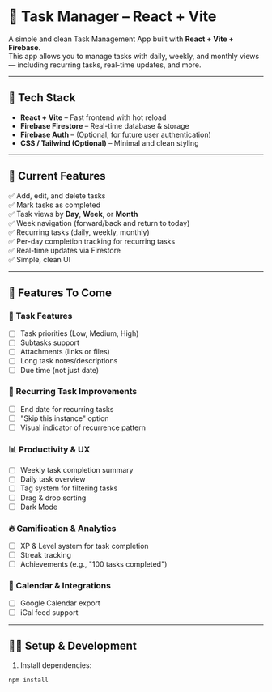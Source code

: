 # 📝 Task Manager – React + Vite

A simple and clean Task Management App built with **React + Vite + Firebase**.  
This app allows you to manage tasks with daily, weekly, and monthly views — including recurring tasks, real-time updates, and more.

---

## 🚀 Tech Stack
- **React + Vite** – Fast frontend with hot reload
- **Firebase Firestore** – Real-time database & storage
- **Firebase Auth** – (Optional, for future user authentication)
- **CSS / Tailwind (Optional)** – Minimal and clean styling

---

## 🎯 Current Features
✅ Add, edit, and delete tasks  
✅ Mark tasks as completed  
✅ Task views by **Day**, **Week**, or **Month**  
✅ Week navigation (forward/back and return to today)  
✅ Recurring tasks (daily, weekly, monthly)  
✅ Per-day completion tracking for recurring tasks  
✅ Real-time updates via Firestore  
✅ Simple, clean UI

---

## 🌱 Features To Come

### 📌 Task Features
- [ ] Task priorities (Low, Medium, High)
- [ ] Subtasks support
- [ ] Attachments (links or files)
- [ ] Long task notes/descriptions
- [ ] Due time (not just date)

### 🔁 Recurring Task Improvements
- [ ] End date for recurring tasks
- [ ] "Skip this instance" option
- [ ] Visual indicator of recurrence pattern

### 📊 Productivity & UX
- [ ] Weekly task completion summary
- [ ] Daily task overview
- [ ] Tag system for filtering tasks
- [ ] Drag & drop sorting
- [ ] Dark Mode

### 🔥 Gamification & Analytics
- [ ] XP & Level system for task completion
- [ ] Streak tracking
- [ ] Achievements (e.g., "100 tasks completed")

### 📅 Calendar & Integrations
- [ ] Google Calendar export
- [ ] iCal feed support

---

## 🧑‍💻 Setup & Development

1. Install dependencies:
```bash
npm install
